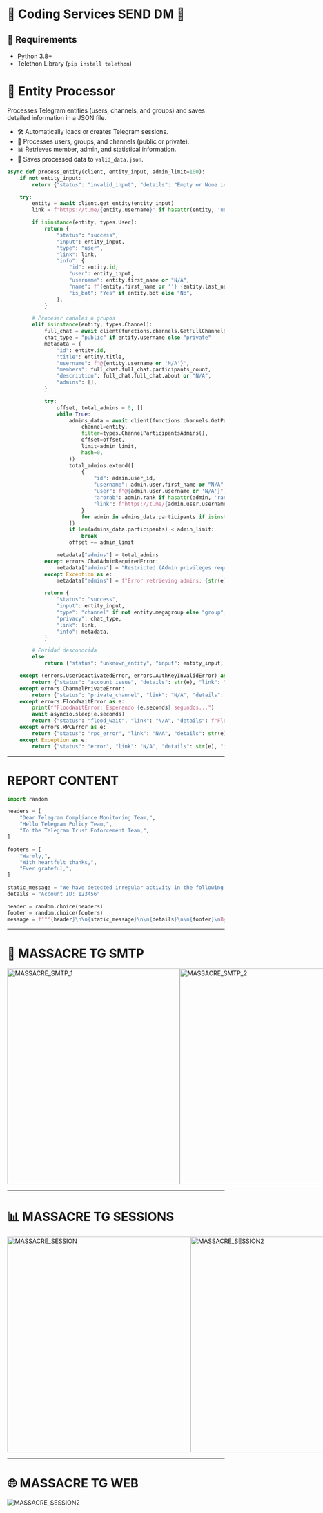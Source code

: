 # 🎫 Coding Services SEND DM 🎫

## 📝 Requirements

- Python 3.8+
- Telethon Library (`pip install telethon`)

# 📡 Entity Processor

Processes Telegram entities (users, channels, and groups) and saves detailed information in a JSON file.

- 🛠️ Automatically loads or creates Telegram sessions.
- 📂 Processes users, groups, and channels (public or private).
- 📊 Retrieves member, admin, and statistical information.
- 💾 Saves processed data to `valid_data.json`.

```python
async def process_entity(client, entity_input, admin_limit=100):
    if not entity_input:
        return {"status": "invalid_input", "details": "Empty or None input", "link": "N/A", "input": entity_input}

    try:
        entity = await client.get_entity(entity_input)
        link = f"https://t.me/{entity.username}" if hasattr(entity, 'username') and entity.username else "N/A"

        if isinstance(entity, types.User):
            return {
                "status": "success",
                "input": entity_input,
                "type": "user",
                "link": link,
                "info": {
                    "id": entity.id,
                    "user": entity_input,  
                    "username": entity.first_name or "N/A",
                    "name": f"{entity.first_name or ''} {entity.last_name or ''}".strip(),
                    "is_bot": "Yes" if entity.bot else "No",
                },
            }

        # Procesar canales o grupos
        elif isinstance(entity, types.Channel):
            full_chat = await client(functions.channels.GetFullChannelRequest(entity))
            chat_type = "public" if entity.username else "private"
            metadata = {
                "id": entity.id,
                "title": entity.title,
                "username": f"@{entity.username or 'N/A'}",
                "members": full_chat.full_chat.participants_count,
                "description": full_chat.full_chat.about or "N/A",
                "admins": [],
            }

            try:
                offset, total_admins = 0, []
                while True:
                    admins_data = await client(functions.channels.GetParticipantsRequest(
                        channel=entity,
                        filter=types.ChannelParticipantsAdmins(),
                        offset=offset,
                        limit=admin_limit,
                        hash=0,
                    ))
                    total_admins.extend([
                        {
                            "id": admin.user_id,
                            "username": admin.user.first_name or "N/A",  # Nombre real del admin
                            "user": f"@{admin.user.username or 'N/A'}",  # Identificador como @username
                            "arorab": admin.rank if hasattr(admin, 'rank') else "N/A",
                            "link": f"https://t.me/{admin.user.username}" if admin.user.username else "N/A",
                        }
                        for admin in admins_data.participants if isinstance(admin, types.ChannelParticipantAdmin)
                    ])
                    if len(admins_data.participants) < admin_limit:
                        break
                    offset += admin_limit

                metadata["admins"] = total_admins
            except errors.ChatAdminRequiredError:
                metadata["admins"] = "Restricted (Admin privileges required)"
            except Exception as e:
                metadata["admins"] = f"Error retrieving admins: {str(e)}"

            return {
                "status": "success",
                "input": entity_input,
                "type": "channel" if not entity.megagroup else "group",
                "privacy": chat_type,
                "link": link,
                "info": metadata,
            }

        # Entidad desconocida
        else:
            return {"status": "unknown_entity", "input": entity_input, "link": link, "details": "Entity type not recognized"}

    except (errors.UserDeactivatedError, errors.AuthKeyInvalidError) as e:
        return {"status": "account_issue", "details": str(e), "link": "N/A", "input": entity_input}
    except errors.ChannelPrivateError:
        return {"status": "private_channel", "link": "N/A", "details": "Channel is private or access is denied", "input": entity_input}
    except errors.FloodWaitError as e:
        print(f"FloodWaitError: Esperando {e.seconds} segundos...")
        await asyncio.sleep(e.seconds)
        return {"status": "flood_wait", "link": "N/A", "details": f"Flood wait for {e.seconds} seconds", "input": entity_input}
    except errors.RPCError as e:
        return {"status": "rpc_error", "link": "N/A", "details": str(e), "input": entity_input}
    except Exception as e:
        return {"status": "error", "link": "N/A", "details": str(e), "input": entity_input}

```

---

# REPORT CONTENT

```python
import random

headers = [
    "Dear Telegram Compliance Monitoring Team,",
    "Hello Telegram Policy Team,",
    "To the Telegram Trust Enforcement Team,",
]

footers = [
    "Warmly,",
    "With heartfelt thanks,",
    "Ever grateful,",
]

static_message = "We have detected irregular activity in the following account."
details = "Account ID: 123456"

header = random.choice(headers)
footer = random.choice(footers)
message = f"""{header}\n\n{static_message}\n\n{details}\n\n{footer}\nBye"""

```

---

# 📧 MASSACRE TG SMTP 

<div style="display: flex; justify-content: space-between; align-items: center;">
    <img src="img/letter.png" alt="MASSACRE_SMTP_1" width="400" height="500">
    <img src="img/imbox.png" alt="MASSACRE_SMTP_2" width="425" height="500">
</div> 

---

# 📊 MASSACRE TG SESSIONS

<div style="display: flex; justify-content: space-between; align-items: center;">
    <img src="img/term.png" alt="MASSACRE_SESSION" width="425" height="500">
    <img src="img/table.jpg" alt="MASSACRE_SESSION2" width="400" height="500">
</div>

---

# 🌐  MASSACRE TG WEB

 <img src="img/web.png" alt="MASSACRE_SESSION2">
